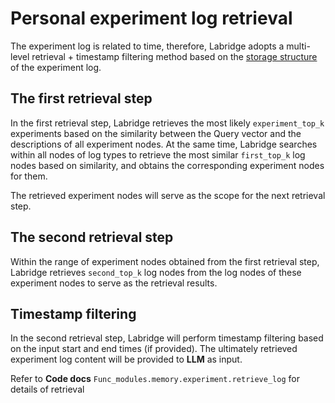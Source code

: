 # Personal experiment log retrieval

The experiment log is related to time, therefore, Labridge adopts a multi-level retrieval + timestamp filtering method 
based on the [storage structure](store.md) of the experiment log.

## The first retrieval step
In the first retrieval step, Labridge retrieves the most likely `experiment_top_k` experiments 
based on the similarity between the Query vector and the descriptions of all experiment nodes. 
At the same time, Labridge searches within all nodes of log types to retrieve the most similar 
`first_top_k` log nodes based on similarity, and obtains the corresponding experiment nodes for them.

The retrieved experiment nodes will serve as the scope for the next retrieval step.

## The second retrieval step
Within the range of experiment nodes obtained from the first retrieval step, Labridge retrieves `second_top_k` log nodes 
from the log nodes of these experiment nodes to serve as the retrieval results.

## Timestamp filtering
In the second retrieval step, Labridge will perform timestamp filtering based on the input start and end times (if provided). 
The ultimately retrieved experiment log content will be provided to **LLM** as input.

Refer to **Code docs** `Func_modules.memory.experiment.retrieve_log` for details of retrieval
